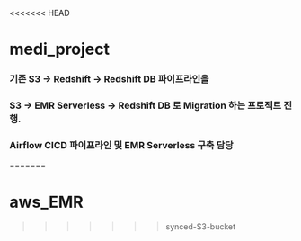 <<<<<<< HEAD
# medi_project

### 기존 S3 -> Redshift -> Redshift DB  파이프라인을
### S3 -> EMR Serverless -> Redshift DB 로 Migration 하는 프로젝트 진행.
### Airflow CICD 파이프라인 및 EMR Serverless 구축 담당
=======
# aws_EMR
>>>>>>> synced-S3-bucket
